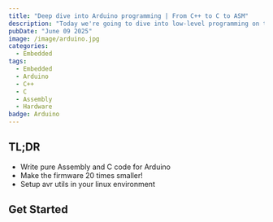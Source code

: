 ```yaml
---
title: "Deep dive into Arduino programming | From C++ to C to ASM"
description: "Today we're going to dive into low-level programming on the Arduino platform. And make the firmware 20 times smaller!"
pubDate: "June 09 2025"
image: /image/arduino.jpg
categories:
  - Embedded
tags:
  - Embedded
  - Arduino
  - C++
  - C 
  - Assembly
  - Hardware
badge: Arduino
---
```


## TL;DR
- Write pure Assembly and C code for Arduino
- Make the firmware 20 times smaller!
- Setup avr utils in your linux environment

## Get Started


